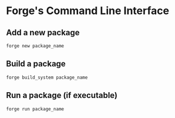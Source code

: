 # Forge's Command Line Interface

## Add a new package

```shell
forge new package_name
```

## Build a package

```shell
forge build_system package_name
```

## Run a package (if executable)

```shell
forge run package_name
```